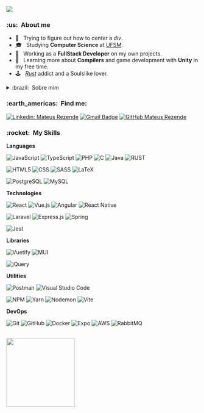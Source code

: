 
![](https://komarev.com/ghpvc/?username=mmrezende&color=006bed)

<h3> :us: &nbsp;About me </h3>

- 🤔 &nbsp; Trying to figure out how to center a *div*.
- 🎓 &nbsp; Studying **Computer Science** at <a href="https://www.ufsm.br/">UFSM</a>.
- 💼 &nbsp; Working as a **FullStack Developer** on my own projects</a>.
- 🌱 &nbsp; Learning more about **Compilers** and game development with **Unity** in my free time.
- 🕹️ &nbsp; <a href="https://rust.facepunch.com/">*Rust*</a> addict and a Soulslike lover.

<details><summary>:brazil: &nbsp;Sobre mim</summary>

- 🤔 &nbsp; Tentando descobrir como se centraliza uma *div*.
- 🎓 &nbsp; Cursando **Sistemas de Informação** na <a href="https://www.ufsm.br/">UFSM</a>.
- 💼 &nbsp; Trabalhando como **Desenvolvedor FullStack** em projetos próprios</a>.
- 🌱 &nbsp; Aprendendo mais sobre **Compiladores** e desenvolvimento de jogos com **Unity** no tempo livre.
- 🕹️ &nbsp; Viciado em <a href="https://rust.facepunch.com/">*Rust*</a> e um amante do gênero Soulslike.
</details>

<h3> :earth_americas: &nbsp;Find me: </h3>    

[![Linkedin: Mateus Rezende](https://img.shields.io/badge/-Mateus%20Rezende-blue?style=for-the-badge-square&logo=Linkedin&logoColor=white&link=https://www.linkedin.com/in/mateus-rezende-344435198/)](https://www.linkedin.com/in/mateus-rezende-344435198/)
[![Gmail Badge](https://img.shields.io/badge/-contato@mateusrezende.dev-006bed?style=for-the-badge-square&logo=Gmail&logoColor=white&link=mailto:contato@mateusrezende.dev)](mailto:contato@mateusrezende.dev)
[![GitHub Mateus Rezende](https://img.shields.io/github/followers/mmrezende?label=follow&style=social)](https://github.com/mmrezende)

<h3> :rocket: &nbsp;My Skills </h3>

**Languages**

  ![JavaScript](https://img.shields.io/badge/-JavaScript-333333?style=for-the-badge&logo=javascript)
  ![TypeScript](https://img.shields.io/badge/typescript-%23007ACC.svg?style=for-the-badge&logo=typescript&logoColor=white)
  ![PHP](https://img.shields.io/badge/PHP-777BB4?style=for-the-badge&logo=php&logoColor=white)
  ![C](https://img.shields.io/badge/C-00599C?style=for-the-badge&logo=c&logoColor=white)
  ![Java](https://img.shields.io/badge/-Java-333333?style=for-the-badge&logo=Java&logoColor=007396)
  ![RUST](https://img.shields.io/badge/Rust-000000?style=for-the-badge&logo=rust&logoColor=white)

  ![HTML5](https://img.shields.io/badge/-HTML5-333333?style=for-the-badge&logo=HTML5)
  ![CSS](https://img.shields.io/badge/-CSS-333333?style=for-the-badge&logo=CSS3&logoColor=1572B6)
  ![SASS](https://img.shields.io/badge/SASS-hotpink.svg?style=for-the-badge&logo=SASS&logoColor=white)
  ![LaTeX](https://img.shields.io/badge/latex-%23008080.svg?style=for-the-badge&logo=latex&logoColor=white)

  ![PostgreSQL](https://img.shields.io/badge/PostgreSQL-316192?style=for-the-badge&logo=postgresql&logoColor=white)
  ![MySQL](https://img.shields.io/badge/mysql-%2300f.svg?style=for-the-badge&logo=mysql&logoColor=white)

**Technologies**

  ![React](https://img.shields.io/badge/-React-333333?style=for-the-badge&logo=react)
  ![Vue.js](https://img.shields.io/badge/vuejs-%2335495e.svg?style=for-the-badge&logo=vuedotjs&logoColor=%234FC08D)
  ![Angular](https://img.shields.io/badge/angular-%23DD0031.svg?style=for-the-badge&logo=angular&logoColor=white)
  ![React Native](https://img.shields.io/badge/-React%20Native-333333?style=for-the-badge&logo=react)

  ![Laravel](https://img.shields.io/badge/laravel-%23FF2D20.svg?style=for-the-badge&logo=laravel&logoColor=white)
  ![Express.js](https://img.shields.io/badge/express.js-%23404d59.svg?style=for-the-badge&logo=express&logoColor=%2361DAFB)
  ![Spring](https://img.shields.io/badge/spring-%236DB33F.svg?style=for-the-badge&logo=spring&logoColor=white)

  ![Jest](https://img.shields.io/badge/-jest-%23C21325?style=for-the-badge&logo=jest&logoColor=white)

**Libraries**

  ![Vuetify](https://img.shields.io/badge/Vuetify-1867C0?style=for-the-badge&logo=vuetify&logoColor=AEDDFF)
  ![MUI](https://img.shields.io/badge/MUI-%230081CB.svg?style=for-the-badge&logo=mui&logoColor=white)

  ![jQuery](https://img.shields.io/badge/jquery-%230769AD.svg?style=for-the-badge&logo=jquery&logoColor=white)

**Utilities**

  ![Postman](https://img.shields.io/badge/-Postman-333333?style=for-the-badge&logo=postman)
  ![Visual Studio Code](https://img.shields.io/badge/Visual%20Studio%20Code-0078d7.svg?style=for-the-badge&logo=visual-studio-code&logoColor=white)

  ![NPM](https://img.shields.io/badge/NPM-%23CB3837.svg?style=for-the-badge&logo=npm&logoColor=white)
  ![Yarn](https://img.shields.io/badge/yarn-%232C8EBB.svg?style=for-the-badge&logo=yarn&logoColor=white)
  ![Nodemon](https://img.shields.io/badge/NODEMON-%23323330.svg?style=for-the-badge&logo=nodemon&logoColor=%BBDEAD)
  ![Vite](https://img.shields.io/badge/vite-%23646CFF.svg?style=for-the-badge&logo=vite&logoColor=white)

**DevOps**

  ![Git](https://img.shields.io/badge/-Git-333333?style=for-the-badge&logo=git)
  ![GitHub](https://img.shields.io/badge/-GitHub-333333?style=for-the-badge&logo=github)
  ![Docker](https://img.shields.io/badge/-Docker-333333?style=for-the-badge&logo=docker)
  ![Expo](https://img.shields.io/badge/expo-1C1E24?style=for-the-badge&logo=expo&logoColor=#D04A37)
  ![AWS](https://img.shields.io/badge/AWS-%23FF9900.svg?style=for-the-badge&logo=amazon-aws&logoColor=white)
  ![RabbitMQ](https://img.shields.io/badge/Rabbitmq-FF6600?style=for-the-badge&logo=rabbitmq&logoColor=white)

<br/>

<a href="https://github.com/mmrezende">
  <img 
    height="180em"
    src="https://github-readme-stats.vercel.app/api?username=mmrezende&show_icons=true&theme=dracula&count_private=true"
  />
</a>
